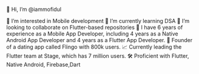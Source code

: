 👋 Hi, I’m @iammofidul

👀 I’m interested in Mobile development
🌱 I’m currently learning DSA
💞️ I’m looking to collaborate on Flutter-based repositories
🍎 I have 6 years of experience as a Mobile App Developer, including 4 years as a Native Android App Developer and 4 years as a Flutter App Developer.
🚀 Founder of a dating app called Flingo with 800k users.
📈 Currently leading the Flutter team at Stage, which has 7 million users.
🛠️ Proficient with Flutter, Native Android, Firebase,Dart 
<!---
iammofidul/iammofidul is a ✨ special ✨ repository because its `README.md` (this file) appears on your GitHub profile.
You can click the Preview link to take a look at your changes.
--->

